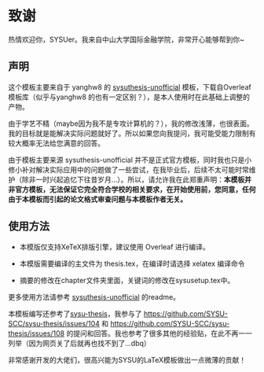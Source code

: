 # 致谢

热情欢迎你，SYSUer。我来自中山大学国际金融学院，非常开心能够帮到你~

## 声明

这个模板主要来自于 yanghw8 的 [sysuthesis-unofficial](https://github.com/yanghw8/sysuthesis-unofficial) 模板，下载自Overleaf模板库（似乎与yanghw8 的也有一定区别？），是本人使用时在此基础上调整的产物。

由于学艺不精（maybe因为我不是专攻计算机的？），我的修改浅薄，也很表面。我的目标就是能解决实际问题就好了。所以如果您向我提问，我可能受能力限制有较大概率无法给您满意的回答。

由于模板主要来源 sysuthesis-unofficial 并不是正式官方模板，同时我也只是小修小补对解决实际应用中的问题做了一些尝试，在我毕业后，后续不太可能时常维护（除非一时兴起追忆下往昔岁月...）。所以，请允许我在此郑重声明：**本模板并非官方模板，无法保证它完全符合学校的相关要求，在开始使用前，您同意，任何由于本模板而引起的论文格式审查问题与本模板作者无关。**

## 使用方法

- 本模版仅支持XeTeX排版引擎，建议使用 Overleaf 进行编译。

- 本模版需要编译的主文件为 thesis.tex，在编译时请选择 xelatex 编译命令

- 摘要的修改在chapter文件夹里面，关键词的修改在sysusetup.tex中。

更多使用方法请参考 [sysuthesis-unofficial](https://github.com/yanghw8/sysuthesis-unofficial) 的readme。

本模板编写还参考了[sysu-thesis](https://github.com/SYSU-SCC/sysu-thesis)，我参与了 https://github.com/SYSU-SCC/sysu-thesis/issues/104 和 https://github.com/SYSU-SCC/sysu-thesis/issues/108 的提问和回答。我也参考了很多其他的经验贴，在此不再一一列举（因为网页关了后就再也找不到了...dbq）

非常感谢开发的大佬们，很高兴能为SYSU的LaTeX模板做出一点微薄的贡献！